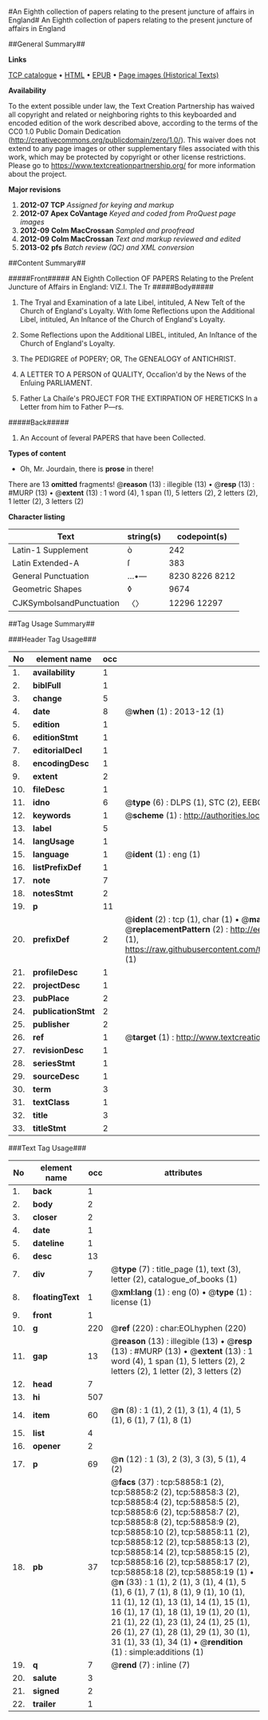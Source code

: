 #An Eighth collection of papers relating to the present juncture of affairs in England#
An Eighth collection of papers relating to the present juncture of affairs in England

##General Summary##

**Links**

[TCP catalogue](http://www.ota.ox.ac.uk/tcp/)  • 
[HTML](http://tei.it.ox.ac.uk/tcp/Texts-HTML/free/A38/A38251.html)  • 
[EPUB](http://tei.it.ox.ac.uk/tcp/Texts-EPUB/free/A38/A38251.epub) • 
[Page images (Historical Texts)](https://historicaltexts.jisc.ac.uk/eebo-12289357e)

**Availability**

To the extent possible under law, the Text Creation Partnership has waived all copyright and related or neighboring rights to this keyboarded and encoded edition of the work described above, according to the terms of the CC0 1.0 Public Domain Dedication (http://creativecommons.org/publicdomain/zero/1.0/). This waiver does not extend to any page images or other supplementary files associated with this work, which may be protected by copyright or other license restrictions. Please go to https://www.textcreationpartnership.org/ for more information about the project.

**Major revisions**

1. __2012-07__ __TCP__ *Assigned for keying and markup*
1. __2012-07__ __Apex CoVantage__ *Keyed and coded from ProQuest page images*
1. __2012-09__ __Colm MacCrossan__ *Sampled and proofread*
1. __2012-09__ __Colm MacCrossan__ *Text and markup reviewed and edited*
1. __2013-02__ __pfs__ *Batch review (QC) and XML conversion*

##Content Summary##

#####Front#####
AN Eighth Collection OF PAPERS Relating to the Preſent Juncture of Affairs in England: VIZ.I. The Tr
#####Body#####

1. The Tryal and Examination of a late Libel, intituled, A New Teſt of the Church of England's Loyalty. With ſome Reflections upon the Additional Libel, intituled, An Inſtance of the Church of England's Loyalty.

1. Some Reflections upon the Additional LIBEL, intituled, An Inſtance of the Church of England's Loyalty.

1. The PEDIGREE of POPERY; OR, The GENEALOGY of ANTICHRIST.

1. A LETTER TO A PERSON of QUALITY, Occaſion'd by the News of the Enſuing PARLIAMENT.

1. Father La Chaiſe's PROJECT FOR THE EXTIRPATION OF HERETICKS In a Letter from him to Father P—rs.

#####Back#####

1. An Account of ſeveral PAPERS that have been Collected.

**Types of content**

  * Oh, Mr. Jourdain, there is **prose** in there!

There are 13 **omitted** fragments! 
 @__reason__ (13) : illegible (13)  •  @__resp__ (13) : #MURP (13)  •  @__extent__ (13) : 1 word (4), 1 span (1), 5 letters (2), 2 letters (2), 1 letter (2), 3 letters (2)

**Character listing**


|Text|string(s)|codepoint(s)|
|---|---|---|
|Latin-1 Supplement|ò|242|
|Latin Extended-A|ſ|383|
|General Punctuation|…•—|8230 8226 8212|
|Geometric Shapes|◊|9674|
|CJKSymbolsandPunctuation|〈〉|12296 12297|

##Tag Usage Summary##

###Header Tag Usage###

|No|element name|occ|attributes|
|---|---|---|---|
|1.|__availability__|1||
|2.|__biblFull__|1||
|3.|__change__|5||
|4.|__date__|8| @__when__ (1) : 2013-12 (1)|
|5.|__edition__|1||
|6.|__editionStmt__|1||
|7.|__editorialDecl__|1||
|8.|__encodingDesc__|1||
|9.|__extent__|2||
|10.|__fileDesc__|1||
|11.|__idno__|6| @__type__ (6) : DLPS (1), STC (2), EEBO-CITATION (1), OCLC (1), VID (1)|
|12.|__keywords__|1| @__scheme__ (1) : http://authorities.loc.gov/ (1)|
|13.|__label__|5||
|14.|__langUsage__|1||
|15.|__language__|1| @__ident__ (1) : eng (1)|
|16.|__listPrefixDef__|1||
|17.|__note__|7||
|18.|__notesStmt__|2||
|19.|__p__|11||
|20.|__prefixDef__|2| @__ident__ (2) : tcp (1), char (1)  •  @__matchPattern__ (2) : ([0-9\-]+):([0-9IVX]+) (1), (.+) (1)  •  @__replacementPattern__ (2) : http://eebo.chadwyck.com/downloadtiff?vid=$1&page=$2 (1), https://raw.githubusercontent.com/textcreationpartnership/Texts/master/tcpchars.xml#$1 (1)|
|21.|__profileDesc__|1||
|22.|__projectDesc__|1||
|23.|__pubPlace__|2||
|24.|__publicationStmt__|2||
|25.|__publisher__|2||
|26.|__ref__|1| @__target__ (1) : http://www.textcreationpartnership.org/docs/. (1)|
|27.|__revisionDesc__|1||
|28.|__seriesStmt__|1||
|29.|__sourceDesc__|1||
|30.|__term__|3||
|31.|__textClass__|1||
|32.|__title__|3||
|33.|__titleStmt__|2||


###Text Tag Usage###

|No|element name|occ|attributes|
|---|---|---|---|
|1.|__back__|1||
|2.|__body__|2||
|3.|__closer__|2||
|4.|__date__|1||
|5.|__dateline__|1||
|6.|__desc__|13||
|7.|__div__|7| @__type__ (7) : title_page (1), text (3), letter (2), catalogue_of_books (1)|
|8.|__floatingText__|1| @__xml:lang__ (1) : eng (0)  •  @__type__ (1) : license (1)|
|9.|__front__|1||
|10.|__g__|220| @__ref__ (220) : char:EOLhyphen (220)|
|11.|__gap__|13| @__reason__ (13) : illegible (13)  •  @__resp__ (13) : #MURP (13)  •  @__extent__ (13) : 1 word (4), 1 span (1), 5 letters (2), 2 letters (2), 1 letter (2), 3 letters (2)|
|12.|__head__|7||
|13.|__hi__|507||
|14.|__item__|60| @__n__ (8) : 1 (1), 2 (1), 3 (1), 4 (1), 5 (1), 6 (1), 7 (1), 8 (1)|
|15.|__list__|4||
|16.|__opener__|2||
|17.|__p__|69| @__n__ (12) : 1 (3), 2 (3), 3 (3), 5 (1), 4 (2)|
|18.|__pb__|37| @__facs__ (37) : tcp:58858:1 (2), tcp:58858:2 (2), tcp:58858:3 (2), tcp:58858:4 (2), tcp:58858:5 (2), tcp:58858:6 (2), tcp:58858:7 (2), tcp:58858:8 (2), tcp:58858:9 (2), tcp:58858:10 (2), tcp:58858:11 (2), tcp:58858:12 (2), tcp:58858:13 (2), tcp:58858:14 (2), tcp:58858:15 (2), tcp:58858:16 (2), tcp:58858:17 (2), tcp:58858:18 (2), tcp:58858:19 (1)  •  @__n__ (33) : 1 (1), 2 (1), 3 (1), 4 (1), 5 (1), 6 (1), 7 (1), 8 (1), 9 (1), 10 (1), 11 (1), 12 (1), 13 (1), 14 (1), 15 (1), 16 (1), 17 (1), 18 (1), 19 (1), 20 (1), 21 (1), 22 (1), 23 (1), 24 (1), 25 (1), 26 (1), 27 (1), 28 (1), 29 (1), 30 (1), 31 (1), 33 (1), 34 (1)  •  @__rendition__ (1) : simple:additions (1)|
|19.|__q__|7| @__rend__ (7) : inline (7)|
|20.|__salute__|3||
|21.|__signed__|2||
|22.|__trailer__|1||
